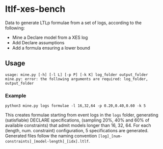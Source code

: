 # ltlf-xes-bench

Data to generate LTLp formulae from a set of logs, according to the following:

* Mine a Declare model from a XES log
* Add Declare assumptions
* Add a formula ensuring a lower bound

## Usage

```
usage: mine.py [-h] [-l L] [-p P] [-k K] log_folder output_folder
mine.py: error: the following arguments are required: log_folder, output_folder
```

### Example
```
python3 mine.py logs formulae -l 16,32,64 -p 0.20,0.40,0.60 -k 5
```

This creates formulae starting from event logs in the `logs` folder, generating (satisfiable) DECLARE specifications, (sampling 20%, 40% and 60% of available constraints) that admit models longer than 16, 32, 64. For each (length, num. constraint) configuration, 5 specifications are generated. Generated files follow the naming convention `[log]_[num-constraints]_[model-length]_[idx].ltlf`.
